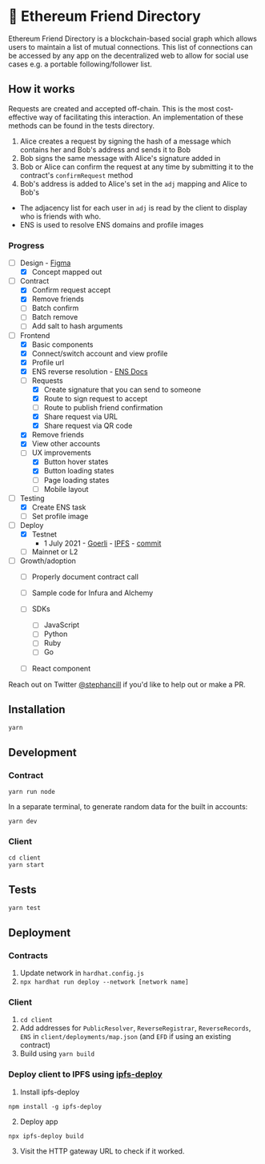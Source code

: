 # 🌈 Ethereum Friend Directory

Ethereum Friend Directory is a blockchain-based social graph which allows users to maintain a list of mutual connections. This list of connections can be accessed by any app on the decentralized web to allow for social use cases e.g. a portable following/follower list.

## How it works

Requests are created and accepted off-chain. This is the most cost-effective way of facilitating this interaction. An implementation of these methods can be found in the tests directory.

1. Alice creates a request by signing the hash of a message which contains her and Bob's address and sends it to Bob
2. Bob signs the same message with Alice's signature added in
3. Bob or Alice can confirm the request at any time by submitting it to the contract's `confirmRequest` method
4. Bob's address is added to Alice's set in the `adj` mapping and Alice to Bob's

- The adjacency list for each user in `adj` is read by the client to display who is friends with who.
- ENS is used to resolve ENS domains and profile images 

### Progress
- [ ] Design - [Figma](https://www.figma.com/file/T8AoUKQ0UNE5qTtftqg7nL/Ethereum-Friend-Directory?node-id=0%3A1)
    - [x] Concept mapped out
- [ ] Contract
    - [x] Confirm request accept
    - [x] Remove friends
    - [ ] Batch confirm
    - [ ] Batch remove
    - [ ] Add salt to hash arguments 
- [ ] Frontend
    - [x] Basic components
    - [x] Connect/switch account and view profile
    - [x] Profile url
    - [x] ENS reverse resolution - [ENS Docs](https://docs.ens.domains/dapp-developer-guide/resolving-names#reverse-resolution)
    - [ ] Requests
        - [x] Create signature that you can send to someone 
        - [x] Route to sign request to accept
        - [ ] Route to publish friend confirmation
        - [x] Share request via URL
        - [x] Share request via QR code
    - [x] Remove friends
    - [x] View other accounts
    - [ ] UX improvements
        - [x] Button hover states
        - [x] Button loading states
        - [ ] Page loading states
        - [ ] Mobile layout
- [ ] Testing
    - [x] Create ENS task
    - [ ] Set profile image
- [ ] Deploy
    - [x] Testnet
        * 1 July 2021 - [Goerli](https://goerli.etherscan.io/tx/0x181f95da7f19df535c98d2c11e6acf8547fbd53d2f9ec35c6a698b72f4f6aa09) - [IPFS](https://bafybeiegqr46dhho3vxwhu3gpfjugkjcyqyyeuqxn7xivwxznl6roiwzwe.ipfs.infura-ipfs.io) - [commit](https://github.com/stephancill/efd/commit/333229e64680e9807d2e7b300e948e3d4ae3679a)
    - [ ] Mainnet or L2
- [ ] Growth/adoption
    - [ ] Properly document contract call
    - [ ] Sample code for Infura and Alchemy
    - [ ] SDKs
        - [ ] JavaScript
        - [ ] Python
        - [ ] Ruby
        - [ ] Go
    - [ ] React component


Reach out on Twitter [@stephancill](https://twitter.com/stephancill) if you'd like to help out or make a PR.



## Installation

```
yarn
```

## Development

### Contract
```
yarn run node
```

In a separate terminal, to generate random data for the built in accounts:
```
yarn dev
```

### Client
```
cd client
yarn start
```

## Tests
```
yarn test
```

## Deployment

### Contracts

1. Update network in `hardhat.config.js`
2. `npx hardhat run deploy --network [network name]`

### Client

1. `cd client`
2. Add addresses for `PublicResolver`, `ReverseRegistrar`, `ReverseRecords`, `ENS` in `client/deployments/map.json` (and `EFD` if using an existing contract)
3. Build using `yarn build`

### Deploy client to IPFS using [ipfs-deploy](https://github.com/ipfs-shipyard/ipfs-deploy)

1. Install ipfs-deploy
```
npm install -g ipfs-deploy
```

2. Deploy app
```
npx ipfs-deploy build
```

3. Visit the HTTP gateway URL to check if it worked.
    

